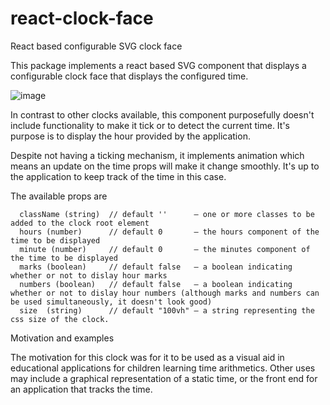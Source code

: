 # react-clock-face
React based configurable SVG clock face

This package implements a react based SVG component that displays a configurable clock face that displays the configured time.

![image](https://user-images.githubusercontent.com/35854/87838841-38ae1500-c890-11ea-9426-03301c27b4b2.png)

In contrast to other clocks available, this component purposefully doesn't include functionality to make it tick or to detect the current time. It's purpose is to display the hour provided by the application.

Despite not having a ticking mechanism, it implements animation which means an update on the time props will make it change smoothly. It's up to the application to keep track of the time in this case.

The available props are

```
  className (string)  // default ''      — one or more classes to be added to the clock root element
  hours (number)      // default 0       — the hours component of the time to be displayed
  minute (number)     // default 0       — the minutes component of the time to be displayed
  marks (boolean)     // default false   — a boolean indicating whether or not to dislay hour marks
  numbers (boolean)   // default false   — a boolean indicating whether or not to dislay hour numbers (although marks and numbers can be used simultaneously, it doesn't look good)
  size  (string)      // default "100vh" — a string representing the css size of the clock.
```

Motivation and examples

The motivation for this clock was for it to be used as a visual aid in educational applications for children learning time arithmetics. Other uses may include
a graphical representation of a static time, or the front end for an application that tracks the time.
